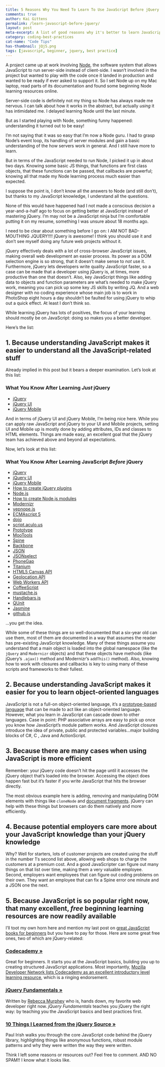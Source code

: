 ```yaml
---
title: 5 Reasons Why You Need To Learn To Use JavaScript Before jQuery
comments: true
author: Kai Gittens
permalink: /learn-javascript-before-jquery/
layout: post
meta-excerpt: A list of good reasons why it's better to learn JavaScript before jQuery. A short learning resource list at the end to help you get started.
category: coding-best-practices
cat-name: "Code Tips"
has-thumbnail: jQjS.png
tags: [javascript, beginner, jquery, best practice]
---
```

A project came up at work involving [Node][1], the software system that allows JavaScript to run server-side instead of client-side. I wasn’t involved in the project but wanted to play with the code once it landed in production and wanted to be ready if ever asked to support it. So I set Node up on my Mac laptop, read parts of its documentation and found some beginning Node learning resources online.

 [1]: http://nodejs.org/

Server-side code is definitely not my thing so Node has always made me nervous. I can talk about how it works in the abstract, but actually *using* it has intimidated me. I delayed learning Node until the last minute.

But as I started playing with Node, something funny happened: understanding it turned out to be easy!

I’m not saying that it was so easy that I’m now a Node guru. I had to grasp Node’s event loop, its handling of server modules and gain a basic understanding of the how servers work in general. And I still have more to learn.

But in terms of the JavaScript needed to run Node, I picked it up in about two days. Knowing some basic JS things, that functions are first class objects, that these functions can be passed, that callbacks are powerful; knowing all that made my Node learning process much easier than expected.

I suppose the point is, I don’t know all the answers to Node (and still don’t), but thanks to my JavaScript knowledge, I understand all the questions.

None of this would have happened had I not made a conscious decision a year-and-a-half ago to focus on getting better at JavaScript instead of mastering jQuery. I’m may not be a JavaScript ninja but I’m comfortable putting it on my resume, something I was unsure about 18 months ago.

I need to be clear about something before I go on: I AM NOT BAD-MOUTHING JQUERY!!!! jQuery is awesome! I think you should use it and don’t see myself doing any future web projects without it.

jQuery effectively deals with a lot of cross-browser JavaScript issues, making overall web development an easier process. Its power as a DOM selection engine is so strong, that it doesn’t make sense to *not* use it. Furthermore, jQuery lets developers write quality JavaScript faster, so a case can be made that a developer using jQuery is, at times, more productive than one that doesn’t. Also, key JavaScript things like adding data to objects and function parameters are what’s needed to make jQuery work, meaning you can pick up some key JS skills by writing JQ. And a web designer with no coding experience whose main job is to work in PhotoShop eight hours a day shouldn’t be faulted for using jQuery to whip out a quick effect. At least I don’t think so.

While learning jQuery has lots of positives, the focus of your learning should mostly be on JavaScript: doing so makes you a better developer.

Here’s the list:

## 1. Because understanding JavaScript makes it easier to understand all the JavaScript-related stuff

Already implied in this post but it bears a deeper examination. Let’s look at this list:

### What You Know After Learning *Just* jQuery

*   [jQuery][2]
*   [jQuery UI][3]
*   [jQuery Mobile][4]

 [2]: http://jquery.com/
 [3]: http://jqueryui.com/
 [4]: http://jquerymobile.com/

And in terms of jQuery UI and jQuery Mobile, I’m being nice here. While you can apply raw JavaScript and jQuery to your UI and Mobile projects, setting UI and Mobile up is mostly done by adding attributes, IDs and classes to HTML elements. Things are made easy, an excellent goal that the jQuery team has achieved above and beyond all expectations.

Now, let’s look at this list:

### What You Know After Learning JavaScript *Before* jQuery

*   [jQuery][2]
*   [jQuery UI][3]
*   [jQuery Mobile][4]
*   [How to create jQuery plugins][5]
*   [Node.js][1]
*   [How to create Node.js modules][6]
*   [Modernizr][7]
*   [yepnope.js][8]
*   [ECMAscript 5][9]
*   [dojo][10]
*   [script.aculo.us][11]
*   [Prototype][12]
*   [MooTools][13]
*   [Spine][14]
*   [Backbone][15]
*   [JSON][16]
*   [JSONselect][17]
*   [PhoneGap][18]
*   [Titanium][19]
*   [HTML5 Canvas API][20]
*   [Geolocation API][21]
*   [Web Workers API][22]
*   [CoffeeScript][23]
*   [mustache.js][24]
*   [Handlebars.js][25]
*   [QUnit][26]
*   [Jasmine][27]
*   [github.js][28]

 [5]: http://docs.jquery.com/Plugins/Authoring
 [6]: http://howtonode.org/how-to-module
 [7]: http://modernizr.com/
 [8]: http://yepnopejs.com/
 [9]: http://www.ecma-international.org/publications/standards/Ecma-262.htm
 [10]: http://dojotoolkit.org/
 [11]: http://script.aculo.us/
 [12]: http://www.prototypejs.org/
 [13]: http://mootools.net/
 [14]: http://spinejs.com/
 [15]: http://documentcloud.github.com/backbone/
 [16]: http://www.json.org/
 [17]: http://jsonselect.org/#overview
 [18]: http://phonegap.com/
 [19]: http://www.appcelerator.com/platform/titanium-sdk
 [20]: https://developer.mozilla.org/en/HTML/Canvas
 [21]: https://developer.mozilla.org/en/Using_geolocation
 [22]: https://developer.mozilla.org/en/Using_web_workers
 [23]: http://coffeescript.org/
 [24]: https://github.com/janl/mustache.js
 [25]: http://handlebarsjs.com/
 [26]: https://github.com/jquery/qunit
 [27]: http://pivotal.github.com/jasmine/
 [28]: http://fitzgen.github.com/github-api/

…you get the idea.

While some of these things are so well-documented that a six-year old can use them, most of them are documented in a way that assumes the reader has pre-existing JavaScript knowledge. Many of these things assume you understand that a main object is loaded into the global namespace (like the `jQuery` and `Modernizr` objects) and that these objects have methods (like jQuery’s `.ajax()` method and Modernizr’s `addThis()` method). Also, knowing how to work with closures and callbacks is key to using many of these scripts and frameworks to their fullest.

## 2. Because understanding JavaScript makes it easier for you to learn object-oriented languages

JavaScript is not a full-on object-oriented language, it’s a [prototype-based language][29] that can be made to act like an object-oriented language. However, what you learn in JavaScript can cascade down to other languages. Case in point: PHP associative arrays are easy to pick up once you know how JavaScript’s module pattern works. And JavaScript closures introduce the idea of private, public and protected variables…major building blocks of C#, C , Java and ActionScript.

 [29]: https://developer.mozilla.org/en/JavaScript/Guide/Details_of_the_Object_Model#Class-based_vs._prototype-based_languages

## 3. Because there are many cases when using JavaScript is more efficient

Remember: your jQuery code doesn’t hit the page until it accesses the jQuery object that’s loaded into the browser. Accessing the object does happen fast but it’s faster if you write JavaScript that hits the browser directly.

The most obvious example here is adding, removing and manipulating DOM elements with things like `cloneNode` and [document fragments][30]. jQuery can help with these things but browsers can do them natively and more efficiently.

 [30]: https://developer.mozilla.org/en/DOM/document.createDocumentFragment

## 4. Because potential employers care more about your JavaScript knowledge than your jQuery knowledge

Why? Well for starters, lots of customer projects are created using the stuff in the number 1′s second list above, allowing web shops to charge the customers at a premium cost. And a good JavaScripter can figure out many things on that list over time, making them a very valuable employee. Second, employers want employees that can figure out coding problems on their own. They want an employee that can fix a Spine error one minute and a JSON one the next.

## 5. Because JavaScript is so popular right now, that many excellent, *free* beginning learning resources are now readily available

I’ll toot my own horn here and mention my last post on [great JavaScript books for beginners][31] but you have to pay for those. Here are some great free ones, two of which are jQuery-related:

 [31]: http://kaidez.com/useful-javascript-books/

### [Codecademy »][32] 
Great for beginners. It starts you at the JavaScript basics, building you up to creating structured JavaScript applications. Most importantly, [Mozilla Developer Network lists Codecademy as an excellent introductory level learning resource][33], which is a ringing endorsement.  

### [jQuery Fundamentals »][34]
Written by [Rebecca Murphey][35] who is, hands down, my favorite web developer right now. *jQuery Fundamentals* teaches you jQuery the right way: by teaching you the JavaScript basics and best practices first.

### [10 Things I Learned from the jQuery Source »][36]
Paul Irish walks you through the core JavaScript code behind the jQuery library, highlighting things like anonymous functions, robust module patterns and why they were written the way they were written.

Think I left some reasons or resources out? Feel free to comment. AND NO SPAM!! I know what it looks like.

 [32]: http://www.codecademy.com/
 [33]: https://developer.mozilla.org/en-US/learn/javascript
 [34]: http://jqfundamentals.com/
 [35]: http://rmurphey.com/
 [36]: http://www.youtube.com/watch?v=i_qE1iAmjFg